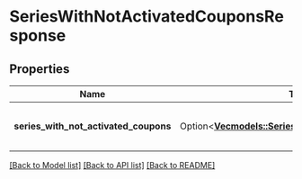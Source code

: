 # SeriesWithNotActivatedCouponsResponse

## Properties

Name | Type | Description | Notes
------------ | ------------- | ------------- | -------------
**series_with_not_activated_coupons** | Option<[**Vec<models::SeriesWithNotActivatedCoupons>**](SeriesWithNotActivatedCoupons.md)> | Series with not activated coupons. | [optional]

[[Back to Model list]](../README.md#documentation-for-models) [[Back to API list]](../README.md#documentation-for-api-endpoints) [[Back to README]](../README.md)


